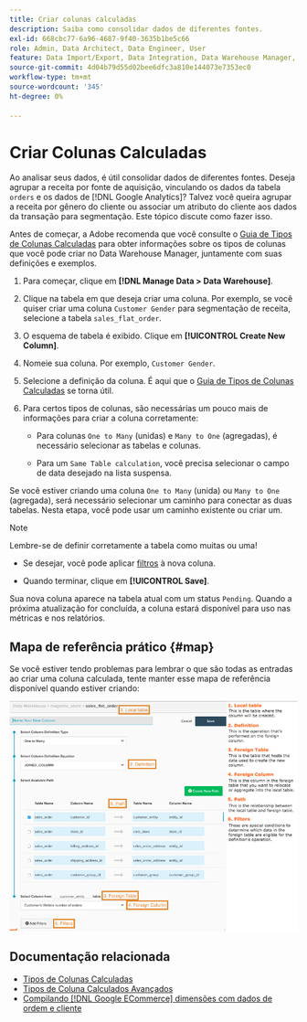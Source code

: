 ```yaml
---
title: Criar colunas calculadas
description: Saiba como consolidar dados de diferentes fontes.
exl-id: 668cbc77-6a96-4687-9f40-3635b1be5c66
role: Admin, Data Architect, Data Engineer, User
feature: Data Import/Export, Data Integration, Data Warehouse Manager, Commerce Tables
source-git-commit: 4d04b79d55d02bee6dfc3a810e144073e7353ec0
workflow-type: tm+mt
source-wordcount: '345'
ht-degree: 0%

---
```


# Criar Colunas Calculadas

Ao analisar seus dados, é útil consolidar dados de diferentes fontes. Deseja agrupar a receita por fonte de aquisição, vinculando os dados da tabela `orders` e os dados de [!DNL Google Analytics]? Talvez você queira agrupar a receita por gênero do cliente ou associar um atributo do cliente aos dados da transação para segmentação. Este tópico discute como fazer isso.

Antes de começar, a Adobe recomenda que você consulte o [Guia de Tipos de Colunas Calculadas](../../data-analyst/data-warehouse-mgr/calc-column-types.md) para obter informações sobre os tipos de colunas que você pode criar no Data Warehouse Manager, juntamente com suas definições e exemplos.

1. Para começar, clique em **[!DNL Manage Data > Data Warehouse]**.

1. Clique na tabela em que deseja criar uma coluna. Por exemplo, se você quiser criar uma coluna `Customer Gender` para segmentação de receita, selecione a tabela `sales_flat_order`.

1. O esquema de tabela é exibido. Clique em **[!UICONTROL Create New Column]**.

1. Nomeie sua coluna. Por exemplo, `Customer Gender`.

1. Selecione a definição da coluna. É aqui que o [Guia de Tipos de Colunas Calculadas](../data-warehouse-mgr/calc-column-types.md) se torna útil.

1. Para certos tipos de colunas, são necessárias um pouco mais de informações para criar a coluna corretamente:

   * Para colunas `One to Many` (unidas) e `Many to One` (agregadas), é necessário selecionar as tabelas e colunas.

   * Para um `Same Table calculation`, você precisa selecionar o campo de data desejado na lista suspensa.

Se você estiver criando uma coluna `One to Many` (unida) ou `Many to One` (agregada), será necessário selecionar um caminho para conectar as duas tabelas. Nesta etapa, você pode usar um caminho existente ou criar um.

>[!NOTE]
>
>Lembre-se de definir corretamente a tabela como muitas ou uma!

* Se desejar, você pode aplicar [filtros](../../data-user/reports/ess-manage-data-filters.md) à nova coluna.

* Quando terminar, clique em **[!UICONTROL Save]**.

Sua nova coluna aparece na tabela atual com um status `Pending`. Quando a próxima atualização for concluída, a coluna estará disponível para uso nas métricas e nos relatórios.

## Mapa de referência prático {#map}

Se você estiver tendo problemas para lembrar o que são todas as entradas ao criar uma coluna calculada, tente manter esse mapa de referência disponível quando estiver criando:

![Exemplo de configuração de coluna calculada no Data Warehouse Manager](../../assets/Calculated_Columns_Example.png)

## Documentação relacionada

* [Tipos de Colunas Calculadas](../data-warehouse-mgr/calc-column-types.md)
* [Tipos de Coluna Calculados Avançados](../data-warehouse-mgr/adv-calc-columns.md)
* [Compilando  [!DNL Google ECommerce] dimensões com dados de ordem e cliente](../data-warehouse-mgr/bldg-google-ecomm-dim.md)

